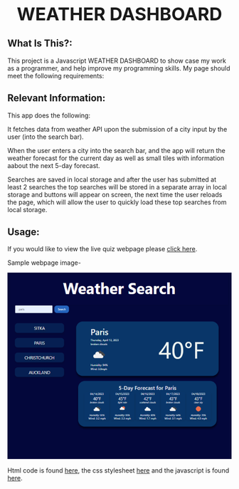 <div align="center">

  <h1 style="font-size: 40px; font-weight: bold;">WEATHER DASHBOARD</h1>

</div>

## What Is This?:

This project is a Javascript WEATHER DASHBOARD to show case my work as a programmer, and help improve my programming skills. My page should meet the following requirements:

## Relevant Information:

This app does the following:

It fetches data from weather API upon the submission of a city input by the user (into the search bar).

When the user enters a city into the search bar, and the app will return the weather forecast for the current day as well as small tiles with information aabout the next 5-day forecast.

Searches are saved in local storage and after the user has submitted at least 2 searches the top searches will be stored in a separate array in local storage and buttons will appear on screen, the next time the user reloads the page, which will allow the user to quickly load these top searches from local storage.



## Usage:

If you would like to view the live quiz webpage please [click here](https://rikilega.github.io/WeatherDashboard/).

Sample webpage image-

<img src="assets\weatherdashboardpic.PNG" width="640px">

Html code is found [here](https://github.com/rikilega/WeatherDashboard/blob/main/index.html), the css stylesheet [here](https://github.com/rikilega/WeatherDashboard/blob/main/style.css) and the javascript is found [here](https://github.com/rikilega/WeatherDashboard/blob/main/script.js).

